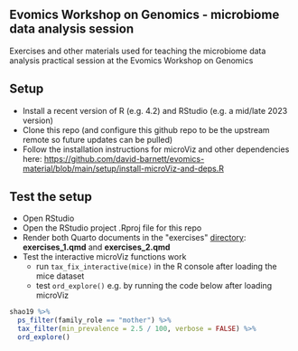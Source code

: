 ## Evomics Workshop on Genomics - microbiome data analysis session

Exercises and other materials used for teaching the microbiome data analysis practical session at the Evomics Workshop on Genomics

## Setup

- Install a recent version of R (e.g. 4.2) and RStudio (e.g. a mid/late 2023 version)
- Clone this repo (and configure this github repo to be the upstream remote so future updates can be pulled)
- Follow the installation instructions for microViz and other dependencies here: <https://github.com/david-barnett/evomics-material/blob/main/setup/install-microViz-and-deps.R>

## Test the setup

- Open RStudio
- Open the RStudio project .Rproj file for this repo
- Render both Quarto documents in the "exercises" [directory](https://github.com/david-barnett/evomics-material/tree/main/exercises): **exercises_1.qmd** and **exercises_2.qmd**
- Test the interactive microViz functions work
    - run `tax_fix_interactive(mice)` in the R console after loading the mice dataset
    - test `ord_explore()` e.g. by running the code below after loading microViz 

```r
shao19 %>%
  ps_filter(family_role == "mother") %>%
  tax_filter(min_prevalence = 2.5 / 100, verbose = FALSE) %>%
  ord_explore()
``` 
